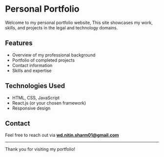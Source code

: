 # Personal Portfolio

Welcome to my personal portfolio website, This site showcases my work, skills, and projects in the legal and technology domains.

## Features

- Overview of my professional background
- Portfolio of completed projects
- Contact information
- Skills and expertise

## Technologies Used

- HTML, CSS, JavaScript
- React.js (or your chosen framework)
- Responsive design


## Contact

Feel free to reach out via **wd.nitin.sharm01@gmail.com**

---

Thank you for visiting my portfolio!